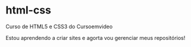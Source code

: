 # html-css
 Curso de HTML5 e CSS3 do Cursoemvideo

Estou aprendendo a criar sites e agorta vou gerenciar meus repositórios!
